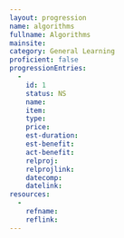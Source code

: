 ```yaml
---
layout: progression
name: algorithms
fullname: Algorithms
mainsite:
category: General Learning
proficient: false
progressionEntries:
  -
    id: 1
    status: NS
    name:
    item:
    type:
    price:
    est-duration:
    est-benefit:
    act-benefit:
    relproj:
    relprojlink:
    datecomp:
    datelink:
resources:
  -
    refname:
    reflink:
---
```

